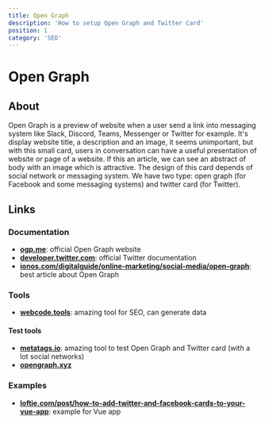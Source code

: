 ```yaml
---
title: Open Graph
description: 'How to setup Open Graph and Twitter Card'
position: 1
category: 'SEO'
---
```


# Open Graph

## About

Open Graph is a preview of website when a user send a link into messaging system like Slack, Discord, Teams, Messenger or Twitter for example. It's display website title, a description and an image, it seems unimportant, but with this small card, users in conversation can have a useful presentation of website or page of a website. If this an article, we can see an abstract of body with an image which is attractive. The design of this card depends of social network or messaging system. We have two type: open graph (for Facebook and some messaging systems) and twitter card (for Twitter).

<content-image source="og-discord.webp" zoom legend="A preview of this website on Discord."></content-image>

<content-image source="og-discord-details.webp" zoom legend="A preview of an article of this website on Discord."></content-image>

## Links

### Documentation

- [**ogp.me**](https://ogp.me): official Open Graph website
- [**developer.twitter.com**](https://developer.twitter.com/en/docs/twitter-for-websites/cards/overview/abouts-cards): official Twitter documentation
- [**ionos.com/digitalguide/online-marketing/social-media/open-graph**](https://www.ionos.com/digitalguide/online-marketing/social-media/open-graph): best article about Open Graph

### Tools

- [**webcode.tools**](https://webcode.tools): amazing tool for SEO, can generate data

#### Test tools

- [**metatags.io**](https://metatags.io): amazing tool to test Open Graph and Twitter card (with a lot social networks)
- [**opengraph.xyz**](https://www.opengraph.xyz)

### Examples

- [**loftie.com/post/how-to-add-twitter-and-facebook-cards-to-your-vue-app**](https://loftie.com/post/how-to-add-twitter-and-facebook-cards-to-your-vue-app): example for Vue app
